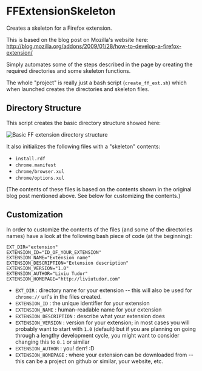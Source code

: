 FFExtensionSkeleton
===================

Creates a skeleton for a Firefox extension.

This is based on the blog post on Mozilla's website here: http://blog.mozilla.org/addons/2009/01/28/how-to-develop-a-firefox-extension/

Simply automates some of the steps described in the page by creating the required directories and some skeleton functions.

The whole "project" is really just a bash script (`create_ff_ext.sh`) which when launched creates the directories and skeleton files.


Directory Structure
-------------------

This script creates the basic directory structure showed here:

![Basic FF extension directory structure](http://blog.mozilla.org/addons/files/2009/01/extension-structure.png "Basic FF extension directory structure")

It also initializes the following files with a "skeleton" contents:

* `install.rdf`
* `chrome.manifest`
* `chrome/browser.xul`
* `chrome/options.xul`

(The contents of these files is based on the contents shown in the original blog post mentioned above. See below for customizing the contents.)

Customization
-------------

In order to customize the contents of the files (and some of the directories names) have a look at the following bash piece of code (at the beginning):

	EXT_DIR="extension"
	EXTENSION_ID="ID_OF_YOUR_EXTENSION"
	EXTENSION_NAME="Extension name"
	EXTENSION_DESCRIPTION="Extension description"
	EXTENSION_VERSION="1.0"
	EXTENSION_AUTHOR="Liviu Tudor"
	EXTENSION_HOMEPAGE="http://liviutudor.com"


* `EXT_DIR` : directory name for your extension -- this will also be used for `chrome://` url's in the files created.
* `EXTENSION_ID` : the unique identifier for your extension
* `EXTENSION_NAME` : human-readable name for your extension 
* `EXTENSION_DESCRIPTION` : describe what your extension does
* `EXTENSION_VERSION` : version for your extension; in most cases you will probably want to start with `1.0` (default) but if you are planning on going through a lengthy development cycle, you might want to consider changing this to `0.1` or similar
* `EXTENSION_AUTHOR` : you! derr! :D
* `EXTENSION_HOMEPAGE` : where your extension can be downloaded from -- this can be a project on github or similar, your website, etc.
